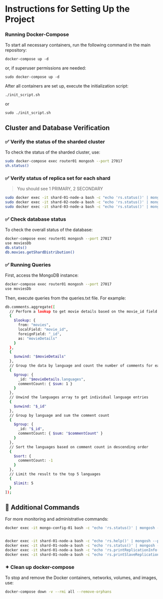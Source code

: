 # Instructions for Setting Up the Project
### Running Docker-Compose

To start all necessary containers, run the following command in the main repository:
```
docker-compose up -d
```

or, if superuser permissions are needed:

```
sudo docker-compose up -d
```
After all containers are set up, execute the initialization script:
```
./init_script.sh
```
or
```
sudo ./init_script.sh
```
## Cluster and Database Verification

### ✅ Verify the status of the sharded cluster 

To check the status of the sharded cluster, use:

```bash
sudo docker-compose exec router01 mongosh --port 27017
sh.status()
```


### ✅ Verify status of replica set for each shard
> You should see 1 PRIMARY, 2 SECONDARY

```bash
sudo docker exec -it shard-01-node-a bash -c "echo 'rs.status()' | mongosh --port 27017" 
sudo docker exec -it shard-02-node-a bash -c "echo 'rs.status()' | mongosh --port 27017" 
sudo docker exec -it shard-03-node-a bash -c "echo 'rs.status()' | mongosh --port 27017" 
```
### ✅ Check database status 
To check the overall status of the database:
```bash
docker-compose exec router01 mongosh --port 27017
use moviesDb
db.stats()
db.movies.getShardDistribution()
```

### ✅ Running Queries
First, access the MongoDB instance:
```bash
docker-compose exec router01 mongosh --port 27017
use moviesDb
```
Then, execute queries from the queries.txt file. For example:
```bash
db.comments.aggregate([
  // Perform a lookup to get movie details based on the movie_id field in comments
  {
    $lookup: {
      from: "movies",
      localField: "movie_id",
      foreignField: "_id",
      as: "movieDetails"
    }
  },
  {
    $unwind: "$movieDetails"
  },
  // Group the data by language and count the number of comments for each language
  {
    $group: {
      _id: "$movieDetails.languages",
      commentCount: { $sum: 1 }
    }
  },
  // Unwind the languages array to get individual language entries
  {
    $unwind: "$_id"
  },
  // Group by language and sum the comment count
  {
    $group: {
      _id: "$_id",
      commentCount: { $sum: "$commentCount" }
    }
  },
  // Sort the languages based on comment count in descending order
  {
    $sort: {
      commentCount: -1
    }
  },
  // Limit the result to the top 5 languages
  {
    $limit: 5
  }
]);
```

## 🔎 Additional Commands 
For more monitoring and administrative commands:

```bash
docker exec -it mongo-config-01 bash -c "echo 'rs.status()' | mongosh --port 27017"


docker exec -it shard-01-node-a bash -c "echo 'rs.help()' | mongosh --port 27017"
docker exec -it shard-01-node-a bash -c "echo 'rs.status()' | mongosh --port 27017" 
docker exec -it shard-01-node-a bash -c "echo 'rs.printReplicationInfo()' | mongosh --port 27017" 
docker exec -it shard-01-node-a bash -c "echo 'rs.printSlaveReplicationInfo()' | mongosh --port 27017"
```

### ✦ Clean up docker-compose 
To stop and remove the Docker containers, networks, volumes, and images, use:
```bash
docker-compose down -v --rmi all --remove-orphans
```